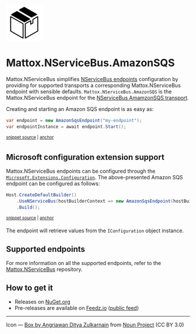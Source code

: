 <img src="assets/icon.png" width="100" />

# Mattox.NServiceBus.AmazonSQS

Mattox.NServiceBus simplifies [NServiceBus endpoints](https://docs.particular.net/nservicebus/) configuration by providing for supported transports a corresponding Mattox.NServiceBus endpoint with sensible defaults. `Mattox.NServiceBus.AmazonSQS` is the Mattox.NServiceBus endpoint for the [NServiceBus AmamzonSQS transport](https://docs.particular.net/transports/sqs/).

Creating and starting an Amazon SQS endpoint is as easy as:

<!-- snippet: BasicEndpointUsage -->
<a id='snippet-BasicEndpointUsage'></a>
```cs
var endpoint = new AmazonSqsEndpoint("my-endpoint");
var endpointInstance = await endpoint.Start();
```
<sup><a href='/src/Snippets/BasicEndpoint.cs#L9-L12' title='Snippet source file'>snippet source</a> | <a href='#snippet-BasicEndpointUsage' title='Start of snippet'>anchor</a></sup>
<!-- endSnippet -->

## Microsoft configuration extension support

Mattox.NServiceBus endpoints can be configured through the [`Microsoft.Extensions.Configuration`](https://www.nuget.org/packages/Microsoft.Extensions.Configuration). The above-presented Amazon SQS endpoint can be configured as follows:

<!-- snippet: UseWithHost -->
<a id='snippet-UseWithHost'></a>
```cs
Host.CreateDefaultBuilder()
    .UseNServiceBus(hostBuilderContext => new AmazonSqsEndpoint(hostBuilderContext.Configuration))
    .Build();
```
<sup><a href='/src/Snippets/UseWithHost.cs#L11-L15' title='Snippet source file'>snippet source</a> | <a href='#snippet-UseWithHost' title='Start of snippet'>anchor</a></sup>
<!-- endSnippet -->

The endpoint will retrieve values from the `IConfiguration` object instance.

## Supported endpoints

For more information on all the supported endpoints, refer to the [Mattox.NServiceBus](https://github.com/mauroservienti/Mattox.NServiceBus#supported-endpoints) repository.

## How to get it

- Releases on [NuGet.org](https://www.nuget.org/packages?q=NServiceBoXes)
- Pre-releases are available on [Feedz.io](https://feedz.io/) ([public feed](https://f.feedz.io/mauroservienti/pre-releases/nuget/index.json))

---

Icon — [Box by Angriawan Ditya Zulkarnain](https://thenounproject.com/icon/box-1298424/) from [Noun Project](https://thenounproject.com/browse/icons/term/box/) (CC BY 3.0)
